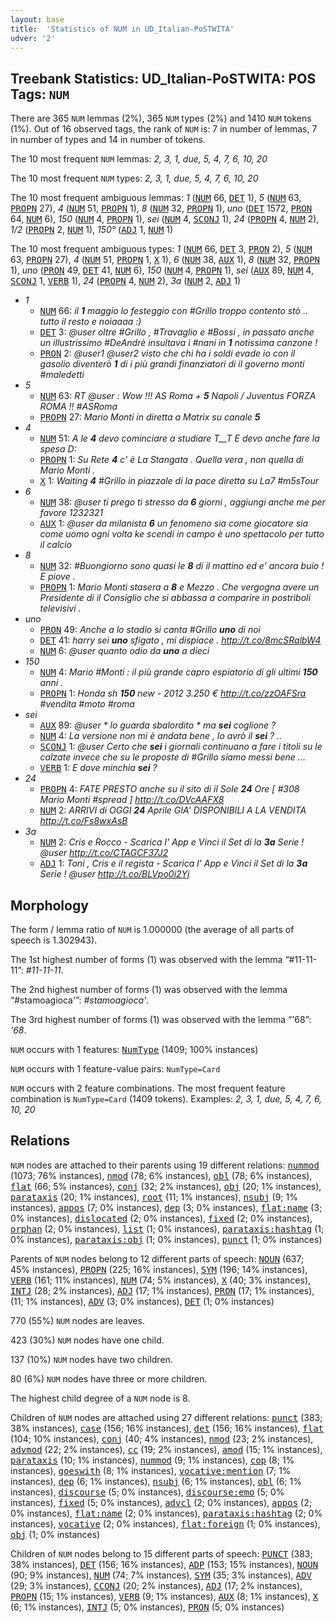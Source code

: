 ```yaml
---
layout: base
title:  'Statistics of NUM in UD_Italian-PoSTWITA'
udver: '2'
---
```


## Treebank Statistics: UD_Italian-PoSTWITA: POS Tags: `NUM`

There are 365 `NUM` lemmas (2%), 365 `NUM` types (2%) and 1410 `NUM` tokens (1%).
Out of 16 observed tags, the rank of `NUM` is: 7 in number of lemmas, 7 in number of types and 14 in number of tokens.

The 10 most frequent `NUM` lemmas: <em>2, 3, 1, due, 5, 4, 7, 6, 10, 20</em>

The 10 most frequent `NUM` types:  <em>2, 3, 1, due, 5, 4, 7, 6, 10, 20</em>

The 10 most frequent ambiguous lemmas: <em>1</em> (<tt><a href="it_postwita-pos-NUM.html">NUM</a></tt> 66, <tt><a href="it_postwita-pos-DET.html">DET</a></tt> 1), <em>5</em> (<tt><a href="it_postwita-pos-NUM.html">NUM</a></tt> 63, <tt><a href="it_postwita-pos-PROPN.html">PROPN</a></tt> 27), <em>4</em> (<tt><a href="it_postwita-pos-NUM.html">NUM</a></tt> 51, <tt><a href="it_postwita-pos-PROPN.html">PROPN</a></tt> 1), <em>8</em> (<tt><a href="it_postwita-pos-NUM.html">NUM</a></tt> 32, <tt><a href="it_postwita-pos-PROPN.html">PROPN</a></tt> 1), <em>uno</em> (<tt><a href="it_postwita-pos-DET.html">DET</a></tt> 1572, <tt><a href="it_postwita-pos-PRON.html">PRON</a></tt> 64, <tt><a href="it_postwita-pos-NUM.html">NUM</a></tt> 6), <em>150</em> (<tt><a href="it_postwita-pos-NUM.html">NUM</a></tt> 4, <tt><a href="it_postwita-pos-PROPN.html">PROPN</a></tt> 1), <em>sei</em> (<tt><a href="it_postwita-pos-NUM.html">NUM</a></tt> 4, <tt><a href="it_postwita-pos-SCONJ.html">SCONJ</a></tt> 1), <em>24</em> (<tt><a href="it_postwita-pos-PROPN.html">PROPN</a></tt> 4, <tt><a href="it_postwita-pos-NUM.html">NUM</a></tt> 2), <em>1/2</em> (<tt><a href="it_postwita-pos-PROPN.html">PROPN</a></tt> 2, <tt><a href="it_postwita-pos-NUM.html">NUM</a></tt> 1), <em>150°</em> (<tt><a href="it_postwita-pos-ADJ.html">ADJ</a></tt> 1, <tt><a href="it_postwita-pos-NUM.html">NUM</a></tt> 1)

The 10 most frequent ambiguous types:  <em>1</em> (<tt><a href="it_postwita-pos-NUM.html">NUM</a></tt> 66, <tt><a href="it_postwita-pos-DET.html">DET</a></tt> 3, <tt><a href="it_postwita-pos-PRON.html">PRON</a></tt> 2), <em>5</em> (<tt><a href="it_postwita-pos-NUM.html">NUM</a></tt> 63, <tt><a href="it_postwita-pos-PROPN.html">PROPN</a></tt> 27), <em>4</em> (<tt><a href="it_postwita-pos-NUM.html">NUM</a></tt> 51, <tt><a href="it_postwita-pos-PROPN.html">PROPN</a></tt> 1, <tt><a href="it_postwita-pos-X.html">X</a></tt> 1), <em>6</em> (<tt><a href="it_postwita-pos-NUM.html">NUM</a></tt> 38, <tt><a href="it_postwita-pos-AUX.html">AUX</a></tt> 1), <em>8</em> (<tt><a href="it_postwita-pos-NUM.html">NUM</a></tt> 32, <tt><a href="it_postwita-pos-PROPN.html">PROPN</a></tt> 1), <em>uno</em> (<tt><a href="it_postwita-pos-PRON.html">PRON</a></tt> 49, <tt><a href="it_postwita-pos-DET.html">DET</a></tt> 41, <tt><a href="it_postwita-pos-NUM.html">NUM</a></tt> 6), <em>150</em> (<tt><a href="it_postwita-pos-NUM.html">NUM</a></tt> 4, <tt><a href="it_postwita-pos-PROPN.html">PROPN</a></tt> 1), <em>sei</em> (<tt><a href="it_postwita-pos-AUX.html">AUX</a></tt> 89, <tt><a href="it_postwita-pos-NUM.html">NUM</a></tt> 4, <tt><a href="it_postwita-pos-SCONJ.html">SCONJ</a></tt> 1, <tt><a href="it_postwita-pos-VERB.html">VERB</a></tt> 1), <em>24</em> (<tt><a href="it_postwita-pos-PROPN.html">PROPN</a></tt> 4, <tt><a href="it_postwita-pos-NUM.html">NUM</a></tt> 2), <em>3a</em> (<tt><a href="it_postwita-pos-NUM.html">NUM</a></tt> 2, <tt><a href="it_postwita-pos-ADJ.html">ADJ</a></tt> 1)


* <em>1</em>
  * <tt><a href="it_postwita-pos-NUM.html">NUM</a></tt> 66: <em>il <b>1</b> maggio lo festeggio con #Grillo troppo contento stò .. tutto il resto e noiaaaa :)</em>
  * <tt><a href="it_postwita-pos-DET.html">DET</a></tt> 3: <em>@user oltre #Grillo , #Travaglio e #Bossi , in passato anche un illustrissimo #DeAndrè insultava i #nani in <b>1</b> notissima canzone !</em>
  * <tt><a href="it_postwita-pos-PRON.html">PRON</a></tt> 2: <em>@user1 @user2 visto che chi ha i soldi evade io con il gasolio diventerò <b>1</b> di i più grandi finanziatori di il governo monti #maledetti</em>
* <em>5</em>
  * <tt><a href="it_postwita-pos-NUM.html">NUM</a></tt> 63: <em>RT @user : Wow !!! AS Roma + <b>5</b> Napoli / Juventus FORZA ROMA !! #ASRoma</em>
  * <tt><a href="it_postwita-pos-PROPN.html">PROPN</a></tt> 27: <em>Mario Monti in diretta a Matrix su canale <b>5</b></em>
* <em>4</em>
  * <tt><a href="it_postwita-pos-NUM.html">NUM</a></tt> 51: <em>A le <b>4</b> devo cominciare a studiare T__T E devo anche fare la spesa D:</em>
  * <tt><a href="it_postwita-pos-PROPN.html">PROPN</a></tt> 1: <em>Su Rete <b>4</b> c' è La Stangata . Quella vera , non quella di Mario Monti .</em>
  * <tt><a href="it_postwita-pos-X.html">X</a></tt> 1: <em>Waiting <b>4</b> #Grillo in piazzale di la pace diretta su La7 #m5sTour</em>
* <em>6</em>
  * <tt><a href="it_postwita-pos-NUM.html">NUM</a></tt> 38: <em>@user ti prego ti stresso da <b>6</b> giorni , aggiungi anche me per favore 1232321</em>
  * <tt><a href="it_postwita-pos-AUX.html">AUX</a></tt> 1: <em>@user da milanista <b>6</b> un fenomeno sia come giocatore sia come uomo ogni volta ke scendi in campo è uno spettacolo per tutto il calcio</em>
* <em>8</em>
  * <tt><a href="it_postwita-pos-NUM.html">NUM</a></tt> 32: <em>#Buongiorno sono quasi le <b>8</b> di il mattino ed e' ancora buio ! E piove .</em>
  * <tt><a href="it_postwita-pos-PROPN.html">PROPN</a></tt> 1: <em>Mario Monti stasera a <b>8</b> e Mezzo . Che vergogna avere un Presidente di il Consiglio che si abbassa a comparire in postriboli televisivi .</em>
* <em>uno</em>
  * <tt><a href="it_postwita-pos-PRON.html">PRON</a></tt> 49: <em>Anche a lo stadio si canta #Grillo <b>uno</b> di noi</em>
  * <tt><a href="it_postwita-pos-DET.html">DET</a></tt> 41: <em>harry sei <b>uno</b> sfigato , mi dispiace . http://t.co/8mcSRalbW4</em>
  * <tt><a href="it_postwita-pos-NUM.html">NUM</a></tt> 6: <em>@user quanto odio da <b>uno</b> a dieci</em>
* <em>150</em>
  * <tt><a href="it_postwita-pos-NUM.html">NUM</a></tt> 4: <em>Mario #Monti : il più grande capro espiatorio di gli ultimi <b>150</b> anni .</em>
  * <tt><a href="it_postwita-pos-PROPN.html">PROPN</a></tt> 1: <em>Honda sh <b>150</b> new - 2012 3.250 € http://t.co/zzOAFSra #vendita #moto #roma</em>
* <em>sei</em>
  * <tt><a href="it_postwita-pos-AUX.html">AUX</a></tt> 89: <em>@user * lo guarda sbalordito * ma <b>sei</b> coglione ?</em>
  * <tt><a href="it_postwita-pos-NUM.html">NUM</a></tt> 4: <em>La versione non mi è andata bene , lo avrò il <b>sei</b> ? ..</em>
  * <tt><a href="it_postwita-pos-SCONJ.html">SCONJ</a></tt> 1: <em>@user Certo che <b>sei</b> i giornali continuano a fare i titoli su le calzate invece che su le proposte di #Grillo siamo messi bene ...</em>
  * <tt><a href="it_postwita-pos-VERB.html">VERB</a></tt> 1: <em>E dove minchia <b>sei</b> ?</em>
* <em>24</em>
  * <tt><a href="it_postwita-pos-PROPN.html">PROPN</a></tt> 4: <em>FATE PRESTO anche su il sito di il Sole <b>24</b> Ore [ #308 Mario Monti #spread ] http://t.co/DVcAAFX8</em>
  * <tt><a href="it_postwita-pos-NUM.html">NUM</a></tt> 2: <em>ARRIVI di OGGI <b>24</b> Aprile GIA' DISPONIBILI A LA VENDITA http://t.co/Fs8wxAsB</em>
* <em>3a</em>
  * <tt><a href="it_postwita-pos-NUM.html">NUM</a></tt> 2: <em>Cris e Rocco - Scarica l' App e Vinci il Set di la <b>3a</b> Serie ! @user http://t.co/CTAGCF37J2</em>
  * <tt><a href="it_postwita-pos-ADJ.html">ADJ</a></tt> 1: <em>Toni , Cris e il regista - Scarica l' App e Vinci il Set di la <b>3a</b> Serie ! @user http://t.co/BLVpo0i2Yj</em>

## Morphology

The form / lemma ratio of `NUM` is 1.000000 (the average of all parts of speech is 1.302943).

The 1st highest number of forms (1) was observed with the lemma “#11-11-11”: <em>#11-11-11</em>.

The 2nd highest number of forms (1) was observed with the lemma “#stamoagioca'”: <em>#stamoagioca'</em>.

The 3rd highest number of forms (1) was observed with the lemma “'68”: <em>'68</em>.

`NUM` occurs with 1 features: <tt><a href="it_postwita-feat-NumType.html">NumType</a></tt> (1409; 100% instances)

`NUM` occurs with 1 feature-value pairs: `NumType=Card`

`NUM` occurs with 2 feature combinations.
The most frequent feature combination is `NumType=Card` (1409 tokens).
Examples: <em>2, 3, 1, due, 5, 4, 7, 6, 10, 20</em>


## Relations

`NUM` nodes are attached to their parents using 19 different relations: <tt><a href="it_postwita-dep-nummod.html">nummod</a></tt> (1073; 76% instances), <tt><a href="it_postwita-dep-nmod.html">nmod</a></tt> (78; 6% instances), <tt><a href="it_postwita-dep-obl.html">obl</a></tt> (78; 6% instances), <tt><a href="it_postwita-dep-flat.html">flat</a></tt> (66; 5% instances), <tt><a href="it_postwita-dep-conj.html">conj</a></tt> (32; 2% instances), <tt><a href="it_postwita-dep-obj.html">obj</a></tt> (20; 1% instances), <tt><a href="it_postwita-dep-parataxis.html">parataxis</a></tt> (20; 1% instances), <tt><a href="it_postwita-dep-root.html">root</a></tt> (11; 1% instances), <tt><a href="it_postwita-dep-nsubj.html">nsubj</a></tt> (9; 1% instances), <tt><a href="it_postwita-dep-appos.html">appos</a></tt> (7; 0% instances), <tt><a href="it_postwita-dep-dep.html">dep</a></tt> (3; 0% instances), <tt><a href="it_postwita-dep-flat-name.html">flat:name</a></tt> (3; 0% instances), <tt><a href="it_postwita-dep-dislocated.html">dislocated</a></tt> (2; 0% instances), <tt><a href="it_postwita-dep-fixed.html">fixed</a></tt> (2; 0% instances), <tt><a href="it_postwita-dep-orphan.html">orphan</a></tt> (2; 0% instances), <tt><a href="it_postwita-dep-list.html">list</a></tt> (1; 0% instances), <tt><a href="it_postwita-dep-parataxis-hashtag.html">parataxis:hashtag</a></tt> (1; 0% instances), <tt><a href="it_postwita-dep-parataxis-obj.html">parataxis:obj</a></tt> (1; 0% instances), <tt><a href="it_postwita-dep-punct.html">punct</a></tt> (1; 0% instances)

Parents of `NUM` nodes belong to 12 different parts of speech: <tt><a href="it_postwita-pos-NOUN.html">NOUN</a></tt> (637; 45% instances), <tt><a href="it_postwita-pos-PROPN.html">PROPN</a></tt> (225; 16% instances), <tt><a href="it_postwita-pos-SYM.html">SYM</a></tt> (196; 14% instances), <tt><a href="it_postwita-pos-VERB.html">VERB</a></tt> (161; 11% instances), <tt><a href="it_postwita-pos-NUM.html">NUM</a></tt> (74; 5% instances), <tt><a href="it_postwita-pos-X.html">X</a></tt> (40; 3% instances), <tt><a href="it_postwita-pos-INTJ.html">INTJ</a></tt> (28; 2% instances), <tt><a href="it_postwita-pos-ADJ.html">ADJ</a></tt> (17; 1% instances), <tt><a href="it_postwita-pos-PRON.html">PRON</a></tt> (17; 1% instances),  (11; 1% instances), <tt><a href="it_postwita-pos-ADV.html">ADV</a></tt> (3; 0% instances), <tt><a href="it_postwita-pos-DET.html">DET</a></tt> (1; 0% instances)

770 (55%) `NUM` nodes are leaves.

423 (30%) `NUM` nodes have one child.

137 (10%) `NUM` nodes have two children.

80 (6%) `NUM` nodes have three or more children.

The highest child degree of a `NUM` node is 8.

Children of `NUM` nodes are attached using 27 different relations: <tt><a href="it_postwita-dep-punct.html">punct</a></tt> (383; 38% instances), <tt><a href="it_postwita-dep-case.html">case</a></tt> (156; 16% instances), <tt><a href="it_postwita-dep-det.html">det</a></tt> (156; 16% instances), <tt><a href="it_postwita-dep-flat.html">flat</a></tt> (104; 10% instances), <tt><a href="it_postwita-dep-conj.html">conj</a></tt> (40; 4% instances), <tt><a href="it_postwita-dep-nmod.html">nmod</a></tt> (23; 2% instances), <tt><a href="it_postwita-dep-advmod.html">advmod</a></tt> (22; 2% instances), <tt><a href="it_postwita-dep-cc.html">cc</a></tt> (19; 2% instances), <tt><a href="it_postwita-dep-amod.html">amod</a></tt> (15; 1% instances), <tt><a href="it_postwita-dep-parataxis.html">parataxis</a></tt> (10; 1% instances), <tt><a href="it_postwita-dep-nummod.html">nummod</a></tt> (9; 1% instances), <tt><a href="it_postwita-dep-cop.html">cop</a></tt> (8; 1% instances), <tt><a href="it_postwita-dep-goeswith.html">goeswith</a></tt> (8; 1% instances), <tt><a href="it_postwita-dep-vocative-mention.html">vocative:mention</a></tt> (7; 1% instances), <tt><a href="it_postwita-dep-dep.html">dep</a></tt> (6; 1% instances), <tt><a href="it_postwita-dep-nsubj.html">nsubj</a></tt> (6; 1% instances), <tt><a href="it_postwita-dep-obl.html">obl</a></tt> (6; 1% instances), <tt><a href="it_postwita-dep-discourse.html">discourse</a></tt> (5; 0% instances), <tt><a href="it_postwita-dep-discourse-emo.html">discourse:emo</a></tt> (5; 0% instances), <tt><a href="it_postwita-dep-fixed.html">fixed</a></tt> (5; 0% instances), <tt><a href="it_postwita-dep-advcl.html">advcl</a></tt> (2; 0% instances), <tt><a href="it_postwita-dep-appos.html">appos</a></tt> (2; 0% instances), <tt><a href="it_postwita-dep-flat-name.html">flat:name</a></tt> (2; 0% instances), <tt><a href="it_postwita-dep-parataxis-hashtag.html">parataxis:hashtag</a></tt> (2; 0% instances), <tt><a href="it_postwita-dep-vocative.html">vocative</a></tt> (2; 0% instances), <tt><a href="it_postwita-dep-flat-foreign.html">flat:foreign</a></tt> (1; 0% instances), <tt><a href="it_postwita-dep-obj.html">obj</a></tt> (1; 0% instances)

Children of `NUM` nodes belong to 15 different parts of speech: <tt><a href="it_postwita-pos-PUNCT.html">PUNCT</a></tt> (383; 38% instances), <tt><a href="it_postwita-pos-DET.html">DET</a></tt> (156; 16% instances), <tt><a href="it_postwita-pos-ADP.html">ADP</a></tt> (153; 15% instances), <tt><a href="it_postwita-pos-NOUN.html">NOUN</a></tt> (90; 9% instances), <tt><a href="it_postwita-pos-NUM.html">NUM</a></tt> (74; 7% instances), <tt><a href="it_postwita-pos-SYM.html">SYM</a></tt> (35; 3% instances), <tt><a href="it_postwita-pos-ADV.html">ADV</a></tt> (29; 3% instances), <tt><a href="it_postwita-pos-CCONJ.html">CCONJ</a></tt> (20; 2% instances), <tt><a href="it_postwita-pos-ADJ.html">ADJ</a></tt> (17; 2% instances), <tt><a href="it_postwita-pos-PROPN.html">PROPN</a></tt> (15; 1% instances), <tt><a href="it_postwita-pos-VERB.html">VERB</a></tt> (9; 1% instances), <tt><a href="it_postwita-pos-AUX.html">AUX</a></tt> (8; 1% instances), <tt><a href="it_postwita-pos-X.html">X</a></tt> (6; 1% instances), <tt><a href="it_postwita-pos-INTJ.html">INTJ</a></tt> (5; 0% instances), <tt><a href="it_postwita-pos-PRON.html">PRON</a></tt> (5; 0% instances)

